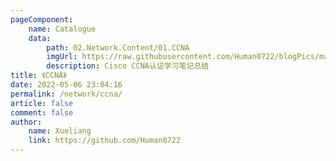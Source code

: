```yaml
---
pageComponent:
    name: Catalogue
    data:
        path: 02.Network.Content/01.CCNA
        imgUrl: https://raw.githubusercontent.com/Human0722/blogPics/master/20220516/Cisco-logo.54xk7n5fqdk0.webp
        description: Cisco CCNA认证学习笔记总结
title: 《CCNA》
date: 2022-05-06 23:04:16
permalink: /network/ccna/
article: false
comment: false
author:
    name: Xueliang
    link: https://github.com/Human0722
---
```

